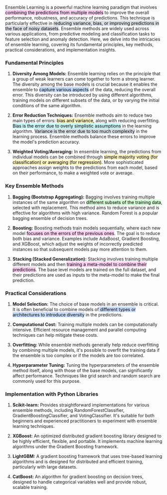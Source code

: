 Ensemble Learning is a powerful machine learning paradigm that involves <mark style="background: #FFB8EBA6;">combining the predictions from multiple models</mark> to improve the overall performance, robustness, and accuracy of predictions. This technique is particularly effective in <mark style="background: #CACFD9A6;">reducing variance, bias, or improving predictions in the face of noisy datasets</mark>. Ensemble methods are widely used across various applications, from predictive modeling and classification tasks to feature selection and anomaly detection. Here, we delve into the intricacies of ensemble learning, covering its fundamental principles, key methods, practical considerations, and implementation insights.

### Fundamental Principles

1. **Diversity Among Models:** Ensemble learning relies on the principle that a group of weak learners can come together to form a strong learner. The diversity among the base models is crucial because it enables the ensemble to <mark style="background: #ADCCFFA6;">capture various aspects</mark> of the data, reducing the overall error. This diversity can be introduced by using different algorithms, training models on different subsets of the data, or by varying the initial conditions of the same algorithm.

2. **Error Reduction Techniques:** Ensemble methods aim to reduce two main types of errors: <mark style="background: #FFF3A3A6;">bias and variance</mark>, along with reducing overfitting. <mark style="background: #ABF7F7A6;">Bias is the error due to overly simplistic assumptions</mark> in the learning algorithm. <mark style="background: #CACFD9A6;">Variance is the error due to too much complexity</mark> in the learning process. Ensemble methods balance these errors to improve the model's prediction accuracy.

3. **Weighted Voting/Averaging:** In ensemble learning, the predictions from individual models can be combined through <mark style="background: #FFF3A3A6;">simple majority voting (for classification) or averaging (for regression)</mark>. More sophisticated approaches assign weights to the predictions from each model, based on their performance, to make a weighted vote or average.

### Key Ensemble Methods

1. **Bagging (Bootstrap Aggregating):** Bagging involves training multiple instances of the same algorithm on <mark style="background: #BBFABBA6;">different subsets of the training data</mark>, selected with replacement. This method aims to reduce variance and is effective for algorithms with high variance. Random Forest is a popular bagging ensemble of decision trees.

2. **Boosting:** Boosting methods train models sequentially, where each new model <mark style="background: #FFB8EBA6;">focuses on the errors of the previous ones</mark>. The goal is to reduce both bias and variance. Examples include AdaBoost, Gradient Boosting, and XGBoost, which adjust the weights of incorrectly predicted instances so that subsequent models pay more attention to them.

3. **Stacking (Stacked Generalization):** Stacking involves training multiple different models and then <mark style="background: #FFB8EBA6;">training a meta-model to combine their predictions</mark>. The base level models are trained on the full dataset, and their predictions are used as inputs to the meta-model to make the final prediction.

### Practical Considerations

1. **Model Selection:** The choice of base models in an ensemble is critical. It is often beneficial to combine models of<mark style="background: #ADCCFFA6;"> different types or architectures to introduce diversity</mark> in the predictions.

2. **Computational Cost:** Training multiple models can be computationally intensive. Efficient resource management and parallel computing techniques can help mitigate these costs.

3. **Overfitting:** While ensemble methods generally help reduce overfitting by combining multiple models, it's possible to overfit the training data if the ensemble is too complex or if the models are too correlated.

4. **Hyperparameter Tuning:** Tuning the hyperparameters of the ensemble method itself, along with those of the base models, can significantly affect performance. Techniques like grid search and random search are commonly used for this purpose.

### Implementation with Python Libraries

1. **Scikit-learn:** Provides straightforward implementations for various ensemble methods, including RandomForestClassifier, GradientBoostingClassifier, and VotingClassifier. It's suitable for both beginners and experienced practitioners to experiment with ensemble learning techniques.

2. **XGBoost:** An optimized distributed gradient boosting library designed to be highly efficient, flexible, and portable. It implements machine learning algorithms under the Gradient Boosting framework.

3. **LightGBM:** A gradient boosting framework that uses tree-based learning algorithms and is designed for distributed and efficient training, particularly with large datasets.

4. **CatBoost:** An algorithm for gradient boosting on decision trees, designed to handle categorical variables well and provide robust, scalable training.
